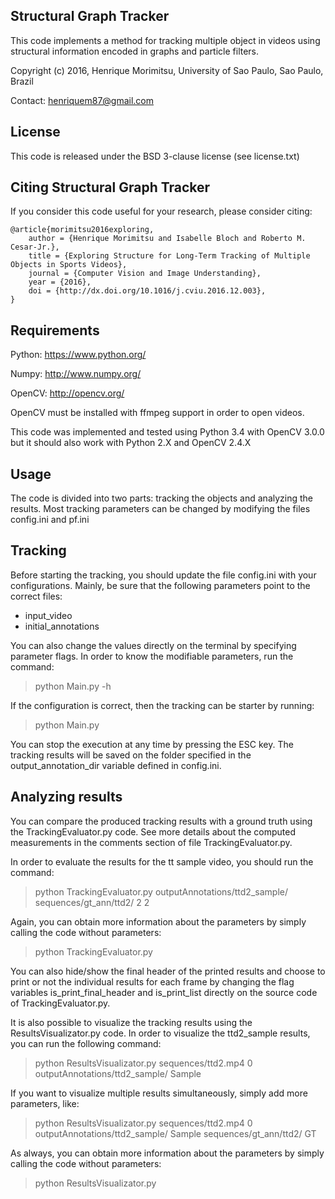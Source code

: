 Structural Graph Tracker
------------------------

This code implements a method for tracking multiple object in videos using
structural information encoded in graphs and particle filters.

Copyright (c) 2016, Henrique Morimitsu,
University of Sao Paulo, Sao Paulo, Brazil

Contact: henriquem87@gmail.com

License
-------

This code is released under the BSD 3-clause license (see license.txt)

Citing Structural Graph Tracker
-------------------------------

If you consider this code useful for your research, please consider citing:

    @article{morimitsu2016exploring,
        author = {Henrique Morimitsu and Isabelle Bloch and Roberto M. Cesar-Jr.},
        title = {Exploring Structure for Long-Term Tracking of Multiple Objects in Sports Videos},
        journal = {Computer Vision and Image Understanding},
        year = {2016},
        doi = {http://dx.doi.org/10.1016/j.cviu.2016.12.003},
    }

Requirements
------------

Python: https://www.python.org/

Numpy: http://www.numpy.org/

OpenCV: http://opencv.org/

OpenCV must be installed with ffmpeg support in order to open videos.

This code was implemented and tested using Python 3.4 with OpenCV 3.0.0
but it should also work with Python 2.X and OpenCV 2.4.X

Usage
-----

The code is divided into two parts: tracking the objects and analyzing the
results. Most tracking parameters can be changed by modifying the files
config.ini and pf.ini

Tracking
--------

Before starting the tracking, you should update the file config.ini with your
configurations. Mainly, be sure that the following parameters point to the
correct files:
- input_video
- initial_annotations

You can also change the values directly on the terminal by specifying parameter
flags. In order to know the modifiable parameters, run the command:
> python Main.py -h

If the configuration is correct, then the tracking can be starter by running:
> python Main.py

You can stop the execution at any time by pressing the ESC key. The tracking
results will be saved on the folder specified in the output_annotation_dir
variable defined in config.ini.

Analyzing results
-----------------

You can compare the produced tracking results with a ground truth using the
TrackingEvaluator.py code. See more details about the computed measurements
in the comments section of file TrackingEvaluator.py.

In order to evaluate the results for the tt sample video, you should run the
command:

> python TrackingEvaluator.py outputAnnotations/ttd2_sample/ sequences/gt_ann/ttd2/ 2 2

Again, you can obtain more information about the parameters by simply calling
the code without parameters:

> python TrackingEvaluator.py

You can also hide/show the final header of the printed results and choose to
print or not the individual results for each frame by changing the flag
variables is_print_final_header and is_print_list directly on the source code
of TrackingEvaluator.py.

It is also possible to visualize the tracking results using the
ResultsVisualizator.py code. In order to visualize the ttd2_sample
results, you can run the following command:

> python ResultsVisualizator.py sequences/ttd2.mp4 0 outputAnnotations/ttd2_sample/ Sample

If you want to visualize multiple results simultaneously, simply add more
parameters, like:

> python ResultsVisualizator.py sequences/ttd2.mp4 0 outputAnnotations/ttd2_sample/ Sample sequences/gt_ann/ttd2/ GT

As always, you can obtain more information about the parameters by simply calling
the code without parameters:

> python ResultsVisualizator.py

